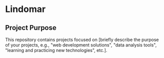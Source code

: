 # Lindomar

## Project Purpose
This repository contains projects focused on [briefly describe the purpose of your projects, e.g., "web development solutions", "data analysis tools", "learning and practicing new technologies", etc.].
